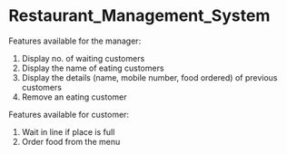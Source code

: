 # Restaurant_Management_System

Features available for the manager:
1. Display no. of waiting customers
2. Display the name of eating customers
3. Display the details (name, mobile number, food ordered) of previous customers
4. Remove an eating customer

Features available for customer:
1. Wait in line if place is full
2. Order food from the menu
